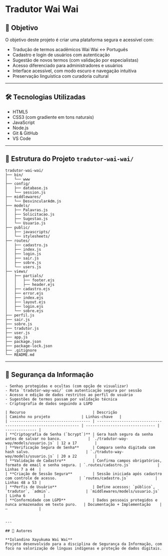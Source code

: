 # Tradutor Wai Wai

## 📌 Objetivo

O objetivo deste projeto é criar uma plataforma segura e acessível com:

- Tradução de termos acadêmicos Wai Wai ↔ Português  
- Cadastro e login de usuários com autenticação  
- Sugestão de novos termos (com validação por especialistas)  
- Acesso diferenciado para administradores e usuários  
- Interface acessível, com modo escuro e navegação intuitiva  
- Preservação linguística com curadoria cultural  

---

## 🛠️ Tecnologias Utilizadas

- HTML5  
- CSS3 (com gradiente em tons naturais)  
- JavaScript  
- Node.js  
- Git & GitHub  
- VS Code  

---

## 📁 Estrutura do Projeto `tradutor-wai-wai/`

```
tradutor-wai-wai/
├── bin/
│   └── www
├── config/
│   ├── database.js
│   └── session.js
├── middlewares/
│   └── DesvincularAdm.js
├── models/
│   ├── Palavras.js
│   ├── Solicitacao.js
│   ├── Sugestao.js
│   └── Usuario.js
├── public/
│   ├── javascripts/
│   └── stylesheets/
├── routes/
│   ├── cadastro.js
│   ├── index.js
│   ├── login.js
│   ├── sair.js
│   ├── sobre.js
│   └── users.js
├── views/
│   ├── partials/
│   │   ├── footer.ejs
│   │   ├── header.ejs
│   ├── cadastro.ejs
│   ├── error.ejs
│   ├── index.ejs
│   ├── layout.ejs
│   ├── login.ejs
│   └── sobre.ejs
├── perfil.js
├── sair.js
├── sobre.js
├── tradutor.js
├── user.js
├── app.js
├── package.json
├── package-lock.json
├── .gitignore
└── README.md
```

---

## 🔐 Segurança da Informação
````
- Senhas protegidas e ocultas (com opção de visualizar)  
- Rota `tradutor-way-wai/` com autenticação segura por sessão  
- Acesso e edição de dados restritos ao perfil do usuário  
- Sugestões de termos passam por validação técnica  
- Criptografia de dados seguindo a LGPD  

| Recurso                              | Descrição                                                      | Caminho no projeto              | Linhas-chave   |
| ------------------------------------ | -------------------------------------------------------------- | ------------------------------- | -------------- |
| **Criptografia de Senha (`bcrypt`)** | Gera hash seguro da senha antes de salvar no banco.            | `./tradutor-way-way/models/usuario.js` | 12 a 17        |
| **Verificação Segura de Senha**      | Compara senha digitada com hash salvo.                         | `./traduto-way-way/models/usuario.js` | 20 a 22        |
| **Validação de Cadastro**            | Confirma campos obrigatórios, formato de email e senha segura. | `.routes/cadastro.js`            | Linhas 7 a 44  |
| **Criação de Sessão Segura**         | Sessão iniciada após cadastro com controle de acesso.          | `routes/cadastro.js`            | Linhas 48 a 53 |
| **Perfis de Usuário**                | Define acessos: `público`, `tradutor`, `admin`.                | `middlewares/models/usuario.js` | Linha 6        |
| **Conformidade com LGPD**            | Dados pessoais protegidos e nunca armazenados em texto puro.   | Documentação + Implementação    | —              |


---

## 👥 Autores

**Iolandino Xayukuma Wai Wai**  
Projeto desenvolvido para a disciplina de Segurança da Informação, com foco na valorização de línguas indígenas e proteção de dados digitais.

